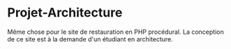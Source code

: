 # Projet-Architecture
Même chose pour le site de restauration en PHP procédural. La conception de ce site est à la demande d'un étudiant en architecture.
